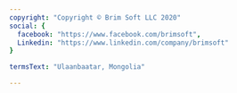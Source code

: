 ```yaml
---
copyright: "Copyright © Brim Soft LLC 2020"
social: {
  facebook: "https://www.facebook.com/brimsoft",
  Linkedin: "https://www.linkedin.com/company/brimsoft"
}

termsText: "Ulaanbaatar, Mongolia"

---
```

